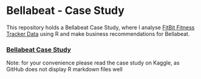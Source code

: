 # Bellabeat - Case Study 

This repository holds a Bellabeat Case Study, where I analyse [FitBit Fitness Tracker Data](https://www.kaggle.com/arashnic/fitbit) using R and make business recommendations for Bellabeat.

### [Bellabeat Case Study](https://www.kaggle.com/artemkovalenko/bellabeat-case-study-r)

Note: for your convenience please read the case study on Kaggle, as GitHub does not display R markdown files well
